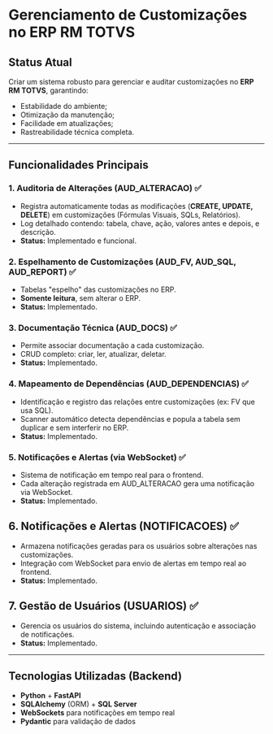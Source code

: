 # Gerenciamento de Customizações no ERP RM TOTVS

## Status Atual
Criar um sistema robusto para gerenciar e auditar customizações no **ERP RM TOTVS**, garantindo:

- Estabilidade do ambiente;
- Otimização da manutenção;
- Facilidade em atualizações;
- Rastreabilidade técnica completa.

---

## Funcionalidades Principais

### 1. Auditoria de Alterações (AUD_ALTERACAO) ✅
- Registra automaticamente todas as modificações (**CREATE, UPDATE, DELETE**) em customizações (Fórmulas Visuais, SQLs, Relatórios).  
- Log detalhado contendo: tabela, chave, ação, valores antes e depois, e descrição.  
- **Status:** Implementado e funcional.

### 2. Espelhamento de Customizações (AUD_FV, AUD_SQL, AUD_REPORT) ✅
- Tabelas "espelho" das customizações no ERP.  
- **Somente leitura**, sem alterar o ERP.  
- **Status:** Implementado.

### 3. Documentação Técnica (AUD_DOCS) ✅
- Permite associar documentação a cada customização.  
- CRUD completo: criar, ler, atualizar, deletar.  
- **Status:** Implementado.

### 4. Mapeamento de Dependências (AUD_DEPENDENCIAS) ✅
- Identificação e registro das relações entre customizações (ex: FV que usa SQL).  
- Scanner automático detecta dependências e popula a tabela sem duplicar e sem interferir no ERP.  
- **Status:** Implementado.

### 5. Notificações e Alertas (via WebSocket) ✅
- Sistema de notificação em tempo real para o frontend.  
- Cada alteração registrada em AUD_ALTERACAO gera uma notificação via WebSocket.  
- **Status:** Implementado.

## 6. Notificações e Alertas (NOTIFICACOES) ✅
- Armazena notificações geradas para os usuários sobre alterações nas customizações.
- Integração com WebSocket para envio de alertas em tempo real ao frontend.
- **Status:** Implementado.

## 7. Gestão de Usuários (USUARIOS) ✅
- Gerencia os usuários do sistema, incluindo autenticação e associação de notificações.
- **Status:** Implementado.

---

## Tecnologias Utilizadas (Backend)
- **Python** + **FastAPI**  
- **SQLAlchemy** (ORM) + **SQL Server**  
- **WebSockets** para notificações em tempo real  
- **Pydantic** para validação de dados  




